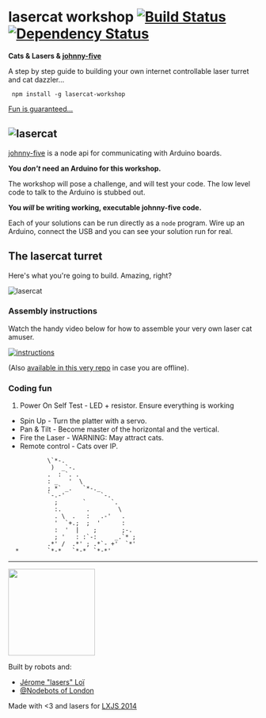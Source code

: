 # lasercat workshop [![Build Status](https://travis-ci.org/tableflip/lasercat-workshop.svg?branch=master)](https://travis-ci.org/tableflip/lasercat-workshop) [![Dependency Status](https://david-dm.org/tableflip/lasercat-workshop.svg)](https://david-dm.org/tableflip/lasercat-workshop)

**Cats & Lasers & [johnny-five][2]**

A step by step guide to building your own internet controllable laser turret and cat dazzler...

```shell
 npm install -g lasercat-workshop
```

[Fun is guaranteed...](https://storify.com/gorhgorh/lxjs-catbot)

![lasercat](https://cloud.githubusercontent.com/assets/58871/3391010/aa2240de-fca5-11e3-8015-1f0f54acab33.jpg)
---

[johnny-five][2] is a node api for communicating with Arduino boards.

**You _don't_ need an Arduino for this workshop.**

The workshop will pose a challenge, and will test your code.
The low level code to talk to the Arduino is stubbed out.

**You _will_ be writing working, executable johnny-five code.**

Each of your solutions can be run directly as a `node` program.
Wire up an Arduino, connect the USB and you can see your solution run for real.

## The lasercat turret

Here's what you're going to build.  Amazing, right?

![lasercat](https://raw.githubusercontent.com/tableflip/lasercat-workshop/master/assets/lasercat.jpg)

### Assembly instructions

Watch the handy video below for how to assemble your very own laser cat amuser.

[![instructions](https://raw.githubusercontent.com/tableflip/lasercat-workshop/master/assets/instructions.jpg)](https://vimeo.com/99227967)

(Also [available in this very repo](assembly-instructions.mp4) in case you are offline).

### Coding fun

1. Power On Self Test - LED + resistor. Ensure everything is working
-  Spin Up - Turn the platter with a servo.
-  Pan & Tilt - Become master of the horizontal and the vertical.
-  Fire the Laser - WARNING: May attract cats.
-  Remote control - Cats over IP.

```
           \`*-.
            )  _`-.
           .  : `. .
           : _   '  \
           ; *` _.   `*-._
           `-.-'          `-.
             ;       `       `.
             :.       .        \
             . \  .   :   .-'   .
             '  `+.;  ;  '      :
             :  '  |    ;       ;-.
             ; '   : :`-:     _.`* ;
           .*' /  .*' ; .*`- +'  `*'
  *        `*-*   `*-*  `*-*'
```

---

<a href="http://nodebots.io">
  <img src="http://nodebots.io/img/nodebot.png" width="175">
</a>

Built by robots and:
- [Jérome "lasers" Loï](https://twitter.com/gorhgorh)
- [@Nodebots of London](http://www.meetup.com/NodeBots-of-London)

Made with <3 and lasers for [LXJS 2014](http://2014.lxjs.org/)

[1]: http://nodeschool.io/
[2]: https://github.com/rwaldron/johnny-five
